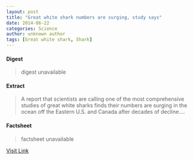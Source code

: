 ```yaml
---
layout: post
title: "Great white shark numbers are surging, study says"
date: 2014-06-22
categories: Science
author: unknown author
tags: [Great white shark, Shark]
---
```



#### Digest
>digest unavailable

#### Extract
>A report that scientists are calling one of the most comprehensive studies of great white sharks finds their numbers are surging in the ocean off the Eastern U.S. and Canada after decades of decline....

#### Factsheet
>factsheet unavailable

[Visit Link](http://phys.org/news322488229.html)


